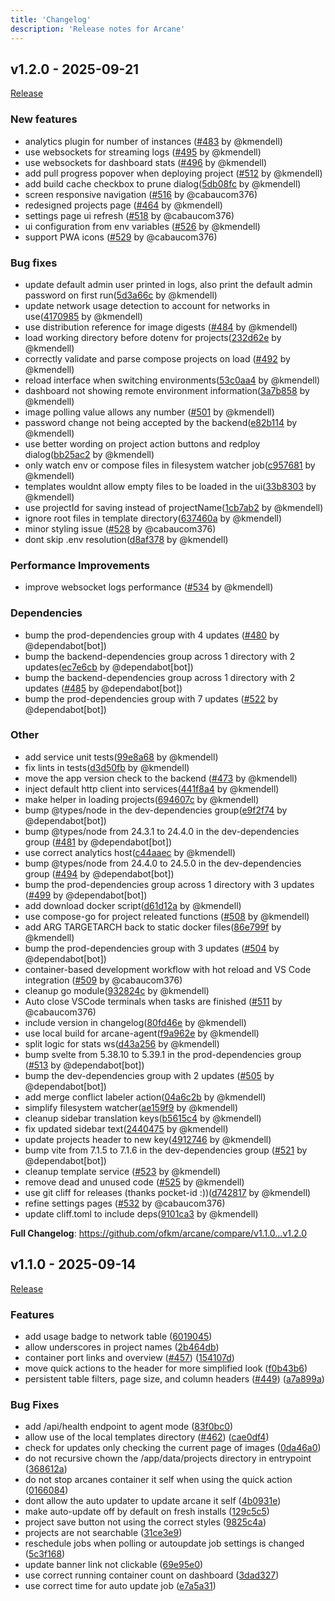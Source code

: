 ```yaml
---
title: 'Changelog'
description: 'Release notes for Arcane'
---
```


## v1.2.0 - 2025-09-21

[Release](https://github.com/ofkm/arcane/releases/tag/v1.2.0)

### New features

* analytics plugin for number of instances ([#483](https://github.com/ofkm/arcane/pull/483) by @kmendell)
* use websockets for streaming logs ([#495](https://github.com/ofkm/arcane/pull/495) by @kmendell)
* use websockets for dashboard stats ([#496](https://github.com/ofkm/arcane/pull/496) by @kmendell)
* add pull progress popover when deploying project ([#512](https://github.com/ofkm/arcane/pull/512) by @kmendell)
* add build cache checkbox to prune dialog([5db08fc](https://github.com/ofkm/arcane/commit/5db08fc2ea41630cac69ba15c42bfcda885d4f83) by @kmendell)
* screen responsive navigation ([#516](https://github.com/ofkm/arcane/pull/516) by @cabaucom376)
* redesigned projects page ([#464](https://github.com/ofkm/arcane/pull/464) by @kmendell)
* settings page ui refresh ([#518](https://github.com/ofkm/arcane/pull/518) by @cabaucom376)
* ui configuration from env variables ([#526](https://github.com/ofkm/arcane/pull/526) by @kmendell)
* support PWA icons ([#529](https://github.com/ofkm/arcane/pull/529) by @cabaucom376)

### Bug fixes

* update default admin user printed in logs, also print the default admin password on first run([5d3a66c](https://github.com/ofkm/arcane/commit/5d3a66cdce07cb8cd509be729a880a8e81877ac9) by @kmendell)
* update network usage detection to account for networks in use([4170985](https://github.com/ofkm/arcane/commit/417098513f0621bcc2e4cd7c7040994a4187a702) by @kmendell)
* use distribution reference for image digests ([#484](https://github.com/ofkm/arcane/pull/484) by @kmendell)
* load working directory before dotenv for projects([232d62e](https://github.com/ofkm/arcane/commit/232d62ec19c191873861e31bfb27be08401fa512) by @kmendell)
* correctly validate and parse compose projects on load ([#492](https://github.com/ofkm/arcane/pull/492) by @kmendell)
* reload interface when switching environments([53c0aa4](https://github.com/ofkm/arcane/commit/53c0aa43dc7d43582a4b64ef3a4618613178d004) by @kmendell)
* dashboard not showing remote environment information([3a7b858](https://github.com/ofkm/arcane/commit/3a7b858a89dee7948326542796afdcbfa993bf9b) by @kmendell)
* image polling value allows any number ([#501](https://github.com/ofkm/arcane/pull/501) by @kmendell)
* password change not being accepted by the backend([e82b114](https://github.com/ofkm/arcane/commit/e82b11489acd8d790ed8573ba32079561d8ccf97) by @kmendell)
* use better wording on project action buttons and redploy dialog([bb25ac2](https://github.com/ofkm/arcane/commit/bb25ac240327054a444d220b721f33af98ff3179) by @kmendell)
* only watch env or compose files in filesystem watcher job([c957681](https://github.com/ofkm/arcane/commit/c957681dc46e43e7f963d22a4721499056def220) by @kmendell)
* templates wouldnt allow empty files to be loaded in the ui([33b8303](https://github.com/ofkm/arcane/commit/33b8303b09b126de76bb008eae5be2ec6e6336f2) by @kmendell)
* use projectId for saving instead of projectName([1cb7ab2](https://github.com/ofkm/arcane/commit/1cb7ab2f93a86f281903e3b72726e6c5e9be4794) by @kmendell)
* ignore root files in template directory([637460a](https://github.com/ofkm/arcane/commit/637460ab4628719a298d7790e57193da084107dd) by @kmendell)
* minor styling issue ([#528](https://github.com/ofkm/arcane/pull/528) by @cabaucom376)
* dont skip .env resolution([d8af378](https://github.com/ofkm/arcane/commit/d8af378f04dd1081f51d9aa3f06f81cdeae2b65d) by @kmendell)

### Performance Improvements

* improve websocket logs performance ([#534](https://github.com/ofkm/arcane/pull/534) by @kmendell)

### Dependencies

* bump the prod-dependencies group with 4 updates ([#480](https://github.com/ofkm/arcane/pull/480) by @dependabot[bot])
* bump the backend-dependencies group across 1 directory with 2 updates([ec7e6cb](https://github.com/ofkm/arcane/commit/ec7e6cb725e7cab70a6c9cd0da5664c4dba5d3a1) by @dependabot[bot])
* bump the backend-dependencies group across 1 directory with 2 updates ([#485](https://github.com/ofkm/arcane/pull/485) by @dependabot[bot])
* bump the prod-dependencies group with 7 updates ([#522](https://github.com/ofkm/arcane/pull/522) by @dependabot[bot])

### Other

* add service unit tests([99e8a68](https://github.com/ofkm/arcane/commit/99e8a68d87dcc815d3b4b66e5998a77cfa7451ab) by @kmendell)
* fix lints in tests([d3d50fb](https://github.com/ofkm/arcane/commit/d3d50fbf943b9bdb1b8804ae8e3f8fbfbf30731f) by @kmendell)
* move the app version check to the backend ([#473](https://github.com/ofkm/arcane/pull/473) by @kmendell)
* inject default http client into services([441f8a4](https://github.com/ofkm/arcane/commit/441f8a429798c250c9cf52442ed7a883740d2582) by @kmendell)
* make helper in loading projects([694607c](https://github.com/ofkm/arcane/commit/694607c4a4e7b5a2de916e28ece7372435b00431) by @kmendell)
* bump @types/node in the dev-dependencies group([e9f2f74](https://github.com/ofkm/arcane/commit/e9f2f7444bd5efe18da4251cc544b6c798e4f148) by @dependabot[bot])
* bump @types/node from 24.3.1 to 24.4.0 in the dev-dependencies group ([#481](https://github.com/ofkm/arcane/pull/481) by @dependabot[bot])
* use correct analytics host([c44aaec](https://github.com/ofkm/arcane/commit/c44aaec2b92bf191a5e684624f38bbff9c25a5fd) by @kmendell)
* bump @types/node from 24.4.0 to 24.5.0 in the dev-dependencies group ([#494](https://github.com/ofkm/arcane/pull/494) by @dependabot[bot])
* bump the prod-dependencies group across 1 directory with 3 updates ([#499](https://github.com/ofkm/arcane/pull/499) by @dependabot[bot])
* add download docker script([d61d12a](https://github.com/ofkm/arcane/commit/d61d12a95e04d9428d7f98f9681a2e2af4c0c7c4) by @kmendell)
* use compose-go for project releated functions ([#508](https://github.com/ofkm/arcane/pull/508) by @kmendell)
* add ARG TARGETARCH back to static docker files([86e799f](https://github.com/ofkm/arcane/commit/86e799f288c784c2b9534a8a9b7711a868e0aeee) by @kmendell)
* bump the prod-dependencies group with 3 updates ([#504](https://github.com/ofkm/arcane/pull/504) by @dependabot[bot])
* container-based development workflow with hot reload and VS Code integration ([#509](https://github.com/ofkm/arcane/pull/509) by @cabaucom376)
* cleanup go module([932824c](https://github.com/ofkm/arcane/commit/932824c1ba805a663512b8c19fa87330253dcd93) by @kmendell)
* Auto close VSCode terminals when tasks are finished ([#511](https://github.com/ofkm/arcane/pull/511) by @cabaucom376)
* include version in changelog([80fd46e](https://github.com/ofkm/arcane/commit/80fd46eea69ee92c082288361215b18a9e942900) by @kmendell)
* use local build for arcane-agent([f9a962e](https://github.com/ofkm/arcane/commit/f9a962e63ed4e7e7b10e1951726c6605fc4fe83f) by @kmendell)
* split logic for stats ws([d43a256](https://github.com/ofkm/arcane/commit/d43a25650692290b7b9ca03e30c6fb802ad4c2ac) by @kmendell)
* bump svelte from 5.38.10 to 5.39.1 in the prod-dependencies group ([#513](https://github.com/ofkm/arcane/pull/513) by @dependabot[bot])
* bump the dev-dependencies group with 2 updates ([#505](https://github.com/ofkm/arcane/pull/505) by @dependabot[bot])
* add merge conflict labeler action([04a6c2b](https://github.com/ofkm/arcane/commit/04a6c2b313a1815ff41dbf536ab9db0101602886) by @kmendell)
* simplify filesystem watcher([ae159f9](https://github.com/ofkm/arcane/commit/ae159f9d38faf191f9f64cc6db31455162fb4947) by @kmendell)
* cleanup sidebar translation keys([b5615c4](https://github.com/ofkm/arcane/commit/b5615c449a996516f6bc0037b5670310c5bed193) by @kmendell)
* fix updated sidebar text([2440475](https://github.com/ofkm/arcane/commit/24404754d98820c1fddf6c890289a3089b471337) by @kmendell)
* update projects header to new key([4912746](https://github.com/ofkm/arcane/commit/49127464754cd920e3215790ca375b543dfbbe5a) by @kmendell)
* bump vite from 7.1.5 to 7.1.6 in the dev-dependencies group ([#521](https://github.com/ofkm/arcane/pull/521) by @dependabot[bot])
* cleanup template service ([#523](https://github.com/ofkm/arcane/pull/523) by @kmendell)
* remove dead and unused code ([#525](https://github.com/ofkm/arcane/pull/525) by @kmendell)
* use git cliff for releases (thanks pocket-id :))([d742817](https://github.com/ofkm/arcane/commit/d742817ccd9c01abeaed366bb87c1576f67e4f0f) by @kmendell)
* refine settings pages ([#532](https://github.com/ofkm/arcane/pull/532) by @cabaucom376)
* update cliff.toml to include deps([9101ca3](https://github.com/ofkm/arcane/commit/9101ca3113edb284b0c188128e611a86f00c06df) by @kmendell)



**Full Changelog**: https://github.com/ofkm/arcane/compare/v1.1.0...v1.2.0

## v1.1.0 - 2025-09-14

[Release](https://github.com/ofkm/arcane/releases/tag/v1.1.0)

### Features

* add usage badge to network table ([6019045](https://github.com/ofkm/arcane/commit/60190456dd4687ac360610dd3c9a941c7d36d2a3))
* allow underscores in project names ([2b464db](https://github.com/ofkm/arcane/commit/2b464db4a851eaba3e88295237f0be0b7f350815))
* container port links and overview ([#457](https://github.com/ofkm/arcane/issues/457)) ([154107d](https://github.com/ofkm/arcane/commit/154107da7e0d9f480d9744332abf3c8ab3c2e502))
* move quick actions to the header for more simplified look ([f0b43b6](https://github.com/ofkm/arcane/commit/f0b43b67f645c1ef842e5ce215dd8e8c349fe573))
* persistent table filters, page size, and column headers ([#449](https://github.com/ofkm/arcane/issues/449)) ([a7a899a](https://github.com/ofkm/arcane/commit/a7a899a7fb4ec9c29d21aecb23239e7d755ee449))

### Bug Fixes

* add /api/health endpoint to agent mode ([83f0bc0](https://github.com/ofkm/arcane/commit/83f0bc0b3305ecbc420b05968bfe79f3dd47c344))
* allow use of the local templates directory ([#462](https://github.com/ofkm/arcane/issues/462)) ([cae0df4](https://github.com/ofkm/arcane/commit/cae0df4fd3a2afddd016062d6574500094ffd730))
* check for updates only checking the current page of images ([0da46a0](https://github.com/ofkm/arcane/commit/0da46a046aabfcc2721996583a8ad73ccf07277c))
* do not recursive chown the /app/data/projects directory in entrypoint ([368612a](https://github.com/ofkm/arcane/commit/368612a8f072e59d63745a700f6de9f8c588b033))
* do not stop arcanes container it self when using the quick action ([0166084](https://github.com/ofkm/arcane/commit/016608442b052df71ede8c94dff1346c4e4f6551))
* dont allow the auto updater to update arcane it self ([4b0931e](https://github.com/ofkm/arcane/commit/4b0931e52935580d3040aced090ce8c39850d51b))
* make auto-update off by default on fresh installs ([129c5c5](https://github.com/ofkm/arcane/commit/129c5c5e1f8e69efbc8b9af496baa56046e3b6e4))
* project save button not using the correct styles ([9825c4a](https://github.com/ofkm/arcane/commit/9825c4aa15a59c626580e5aa6f6d39cc23843613))
* projects are not searchable ([31ce3e9](https://github.com/ofkm/arcane/commit/31ce3e9866981f16cb2e838c7e419ef332c67249))
* reschedule jobs when polling or autoupdate job settings is changed ([5c3f168](https://github.com/ofkm/arcane/commit/5c3f1687dd6ab5dfb06526fb2af9b40693e60b2c))
* update banner link not clickable ([69e95e0](https://github.com/ofkm/arcane/commit/69e95e0457f5a317f1b7928039bd3719dd70471d))
* use correct running container count on dashboard ([3dad327](https://github.com/ofkm/arcane/commit/3dad32721a0e53e6f44e2f73959e1d315835d36a))
* use correct time for auto update job ([e7a5a31](https://github.com/ofkm/arcane/commit/e7a5a3173f8f24ceccf34497915e1b845d377b43))

